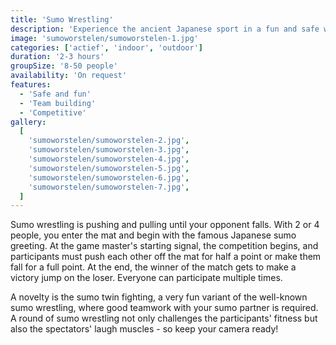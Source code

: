 ```yaml
---
title: 'Sumo Wrestling'
description: 'Experience the ancient Japanese sport in a fun and safe way!'
image: 'sumoworstelen/sumoworstelen-1.jpg'
categories: ['actief', 'indoor', 'outdoor']
duration: '2-3 hours'
groupSize: '8-50 people'
availability: 'On request'
features:
  - 'Safe and fun'
  - 'Team building'
  - 'Competitive'
gallery:
  [
    'sumoworstelen/sumoworstelen-2.jpg',
    'sumoworstelen/sumoworstelen-3.jpg',
    'sumoworstelen/sumoworstelen-4.jpg',
    'sumoworstelen/sumoworstelen-5.jpg',
    'sumoworstelen/sumoworstelen-6.jpg',
    'sumoworstelen/sumoworstelen-7.jpg',
  ]
---
```


Sumo wrestling is pushing and pulling until your opponent falls. With 2 or 4 people, you enter the mat and begin with the famous Japanese sumo greeting. At the game master's starting signal, the competition begins, and participants must push each other off the mat for half a point or make them fall for a full point. At the end, the winner of the match gets to make a victory jump on the loser. Everyone can participate multiple times.

A novelty is the sumo twin fighting, a very fun variant of the well-known sumo wrestling, where good teamwork with your sumo partner is required.
A round of sumo wrestling not only challenges the participants' fitness but also the spectators' laugh muscles - so keep your camera ready!
